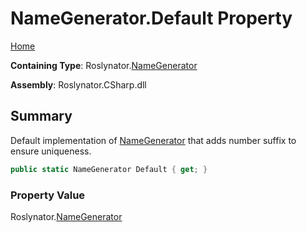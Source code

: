 # NameGenerator\.Default Property

[Home](../../../README.md)

**Containing Type**: Roslynator\.[NameGenerator](../README.md)

**Assembly**: Roslynator\.CSharp\.dll

## Summary

Default implementation of [NameGenerator](../README.md) that adds number suffix to ensure uniqueness\.

```csharp
public static NameGenerator Default { get; }
```

### Property Value

Roslynator\.[NameGenerator](../README.md)

